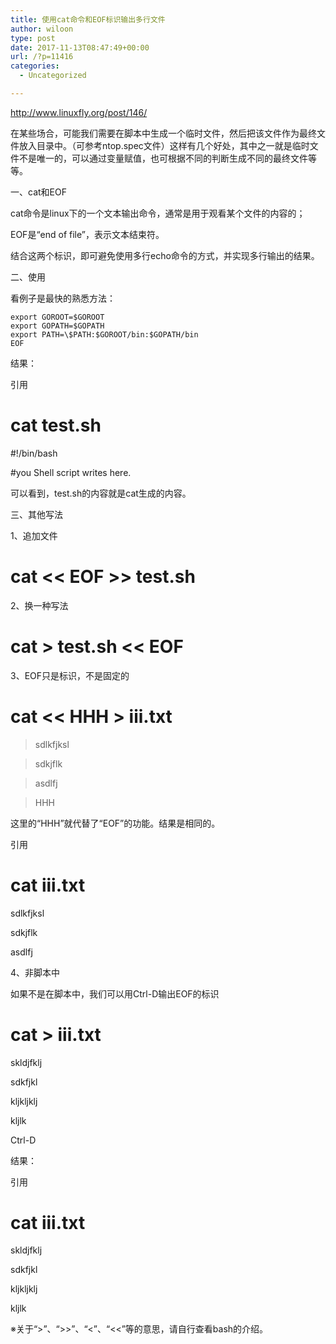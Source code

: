 ```yaml
---
title: 使用cat命令和EOF标识输出多行文件
author: wiloon
type: post
date: 2017-11-13T08:47:49+00:00
url: /?p=11416
categories:
  - Uncategorized

---
```

http://www.linuxfly.org/post/146/
     
在某些场合，可能我们需要在脚本中生成一个临时文件，然后把该文件作为最终文件放入目录中。（可参考ntop.spec文件）这样有几个好处，其中之一就是临时文件不是唯一的，可以通过变量赋值，也可根据不同的判断生成不同的最终文件等等。
  
一、cat和EOF
  
cat命令是linux下的一个文本输出命令，通常是用于观看某个文件的内容的；
  
EOF是“end of file”，表示文本结束符。
  
结合这两个标识，即可避免使用多行echo命令的方式，并实现多行输出的结果。
  
二、使用
  
看例子是最快的熟悉方法：

```bashcat &lt;&lt;EOF &gt;/etc/profile.d/goroot.sh
export GOROOT=$GOROOT
export GOPATH=$GOPATH
export PATH=\$PATH:$GOROOT/bin:$GOPATH/bin
EOF
```

结果：
  
引用

# cat test.sh

#!/bin/bash
  
#you Shell script writes here.

可以看到，test.sh的内容就是cat生成的内容。
  
三、其他写法
  
1、追加文件

# cat << EOF >> test.sh

2、换一种写法

# cat > test.sh << EOF

3、EOF只是标识，不是固定的

# cat << HHH > iii.txt

> sdlkfjksl
    
> sdkjflk
    
> asdlfj
    
> HHH 

这里的“HHH”就代替了“EOF”的功能。结果是相同的。
  
引用

# cat iii.txt

sdlkfjksl
  
sdkjflk
  
asdlfj

4、非脚本中
  
如果不是在脚本中，我们可以用Ctrl-D输出EOF的标识

# cat > iii.txt

skldjfklj
  
sdkfjkl
  
kljkljklj
  
kljlk
  
Ctrl-D

结果：
  
引用

# cat iii.txt

skldjfklj
  
sdkfjkl
  
kljkljklj
  
kljlk

※关于“>”、“>>”、“<”、“<<”等的意思，请自行查看bash的介绍。